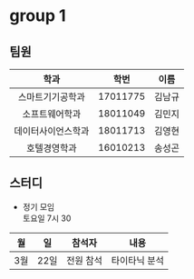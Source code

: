 
# group 1


## 팀원

|학과|학번|이름|
|:--:|:--:|:--:|
|스마트기기공학과|17011775|김남규|
|소프트웨어학과|18011049|김민지|
|데이터사이언스학과|18011713|김영현|
|호텔경영학과|16010213|송성곤|

## 스터디

- 정기 모임  
토요일 7시 30

|월|일|참석자|내용|
|:--:|:--:|:--:|:--:|
|3월|22일|전원 참석|타이타닉 분석|
